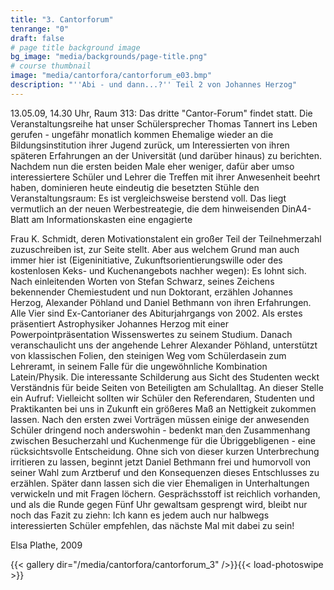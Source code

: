 ```yaml
---
title: "3. Cantorforum"
tenrange: "0"
draft: false
# page title background image
bg_image: "media/backgrounds/page-title.png"
# course thumbnail
image: "media/cantorfora/cantorforum_e03.bmp"
description: "''Abi - und dann...?'' Teil 2 von Johannes Herzog"
---
```


13.05.09, 14.30 Uhr, Raum 313: Das dritte "Cantor-Forum" findet statt.
Die Veranstaltungsreihe hat unser Schülersprecher Thomas Tannert ins Leben gerufen - ungefähr monatlich kommen Ehemalige wieder an die Bildungsinstitution ihrer Jugend zurück, um Interessierten von ihren späteren Erfahrungen an der Universität (und darüber hinaus) zu berichten.
Nachdem nun die ersten beiden Male eher weniger, dafür aber umso interessiertere Schüler und Lehrer die Treffen mit ihrer Anwesenheit beehrt haben, dominieren heute eindeutig die besetzten Stühle den Veranstaltungsraum: Es ist vergleichsweise berstend voll. Das liegt vermutlich an der neuen Werbestreategie, die dem hinweisenden DinA4-Blatt am Informationskasten eine engagierte

Frau K. Schmidt, deren Motivationstalent ein großer Teil der Teilnehmerzahl zuzuschreiben ist, zur Seite stellt.
Aber aus welchem Grund man auch immer hier ist (Eigeninitiative, Zukunftsorientierungswille oder des kostenlosen Keks- und Kuchenangebots nachher wegen): Es lohnt sich.
Nach einleitenden Worten von Stefan Schwarz, seines Zeichens bekennender Chemiestudent und nun Doktorant, erzählen Johannes Herzog, Alexander Pöhland und Daniel Bethmann von ihren Erfahrungen. Alle Vier sind Ex-Cantorianer des Abiturjahrgangs von 2002.
Als erstes präsentiert Astrophysiker Johannes Herzog mit einer Powerpointpräsentation Wissenswertes zu seinem Studium. Danach veranschaulicht uns der angehende Lehrer Alexander Pöhland, unterstützt von klassischen Folien, den steinigen Weg vom Schülerdasein zum Lehreramt, in seinem Falle für die ungewöhnliche Kombination Latein/Physik. Die interessante Schilderung aus Sicht des Studenten weckt Verständnis für beide Seiten von Beteiligten am Schulalltag. An dieser Stelle ein Aufruf: Vielleicht sollten wir Schüler den Referendaren, Studenten und Praktikanten bei uns in Zukunft ein größeres Maß an Nettigkeit zukommen lassen.
Nach den ersten zwei Vorträgen müssen einige der anwesenden Schüler dringend noch anderswohin - bedenkt man den Zusammenhang zwischen Besucherzahl und Kuchenmenge für die Übriggebligenen - eine rücksichtsvolle Entscheidung. Ohne sich von dieser kurzen Unterbrechung irritieren zu lassen, beginnt jetzt Daniel Bethmann frei und humorvoll von seiner Wahl zum Arztberuf und den Konsequenzen dieses Entschlusses zu erzählen.
Später dann lassen sich die vier Ehemaligen in Unterhaltungen verwickeln und mit Fragen löchern. Gesprächsstoff ist reichlich vorhanden, und als die Runde gegen Fünf Uhr gewaltsam gesprengt wird, bleibt nur noch das Fazit zu ziehn: Ich kann es jedem auch nur halbwegs interessierten Schüler empfehlen, das nächste Mal mit dabei zu sein!

Elsa Plathe, 2009

{{< gallery dir="/media/cantorfora/cantorforum_3" />}}{{< load-photoswipe >}}
